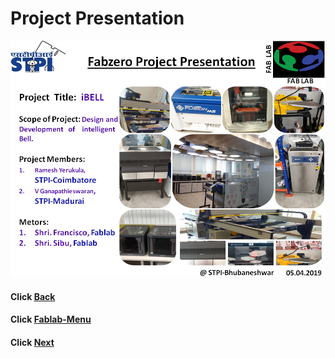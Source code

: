 

#  Project   Presentation
   
![Project Slide](/images/projectslide.png)






#### Click [Back](/mdfiles/pcb-design.md)
#### Click [Fablab-Menu](/mdfiles/Fab-Lab.md)
#### Click [Next](/mdfiles/Thaknyou.md)